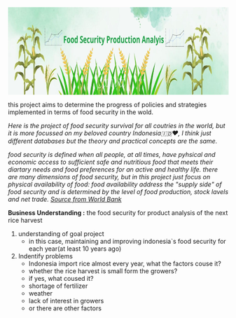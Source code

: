 <img align="center" alt="coding" src="https://github.com/MujibSukriLuman/food-security-production-analysis/blob/main/food%20security.jpg" width="1200" height="200" style="max-width: 100%;">

this project aims to determine the progress of policies and strategies implemented in terms of food security in the wold.

*Here is the project of food security survival for all coutries in the world, but it is more focussed on my beloved country Indonesia🇮🇩♥️, I think just different databases but the theory and practical concepts are the same.*

*food security is defined when all people, at all times, have pyhsical and economic access to sufficient safe and nutritious food that meets their diartary needs and food preferences for an active and healthy life. there are many dimensions of food security, but in this project just focus on physical availability of food: food availability address the "supply side" of food security and is determined by the level of food production, stock lavels and net trade. [Source from World Bank](https://www.worldbank.org/en/topic/agriculture/brief/food-security-update/what-is-food-security)*


**Business Understanding :**
the food security for product analysis of the next rice harvest 
1. understanding of goal project
   - in this case, maintaining and improving indonesia`s food security for each year(at least 10 years ago)
2. Indentify problems
   - Indonesia import rice almost every year, what the factors couse it?
   - whether the rice harvest is small form the growers?
   - if yes, what coused it?
   - shortage of fertilizer
   - weather
   - lack of interest in growers
   - or there are other factors










